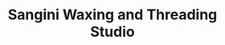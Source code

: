 ---
title: "Sangini Waxing and Threading Studio"
url: /milford/sangini-waxing-and-threading-studio/
shop: Kosmetik
---